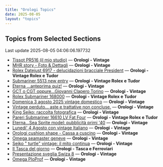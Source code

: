 ```yaml
---
title: "Orologi Topics"
date: 2025-08-05
layout: "topics"
---
```


## Topics from Selected Sections

Last update 2025-08-05 04:06:06.197732

- [Tissot PR516 (il mio studio)](https://orologi.forumfree.it/?t=78096443) — **Orologi - Vintage**
- [MHR story - Foto & Dettagli](https://orologi.forumfree.it/?t=8918058) — **Orologi - Vintage**
- [Rolex Datejust 6917 - delucidazioni bracciale President](https://orologi.forumfree.it/?t=80780150) — **Orologi - Vintage Rolex e Tudor**
- [Submariner 5513 new entry](https://orologi.forumfree.it/?t=80758006) — **Orologi - Vintage Rolex e Tudor**
- [Eterna ...anteprima quiz!](https://orologi.forumfree.it/?t=80660771) — **Orologi - Vintage**
- [GCT o CGT oppure...Giovanni Clapero Torino](https://orologi.forumfree.it/?t=80344475) — **Orologi - Vintage**
- [Rolex Submariner 168000](https://orologi.forumfree.it/?t=80709399) — **Orologi - Vintage Rolex e Tudor**
- [Domenica 3 agosto 2025 vintage domestico](https://orologi.forumfree.it/?t=80780278) — **Orologi - Vintage**
- [Vintage perduto... aste e trattative non concluse.](https://orologi.forumfree.it/?t=80507966) — **Orologi - Vintage**
- [King Seiko: raccolta fotografica](https://orologi.forumfree.it/?t=78946994) — **Orologi - Vintage**
- [Pareri Submariner 16610 LV Fat Four](https://orologi.forumfree.it/?t=80776633) — **Orologi - Vintage Rolex e Tudor**
- [Eterna...Sea Sprite model: pubblicità primi '40](https://orologi.forumfree.it/?t=80782229) — **Orologi - Vintage**
- [Lunedi' 4 Agosto con vintage Italiano](https://orologi.forumfree.it/?t=80781526) — **Orologi - Vintage**
- [Orologi cushion shape - Cassa a cuscino](https://orologi.forumfree.it/?t=80777444) — **Orologi - Vintage**
- [Omega seamaster geneve](https://orologi.forumfree.it/?t=80782213) — **Orologi - Vintage**
- [Seiko " turtle" vintage: il mito continua](https://orologi.forumfree.it/?t=80781201) — **Orologi - Vintage**
- [Il Tasca del giorno](https://orologi.forumfree.it/?t=80702163) — **Orologi - Tasca e Ferroviari**
- [Presentazione sveglia Swiza 8](https://orologi.forumfree.it/?t=80426487) — **Orologi - Vintage**
- [Omega PloProf](https://orologi.forumfree.it/?t=80781475) — **Orologi - Vintage**
